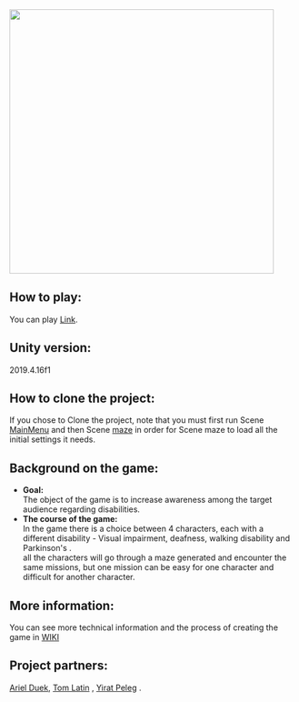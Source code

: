 <img width="465" src="https://user-images.githubusercontent.com/57855070/129936735-bf94243b-5b81-42b0-a4cd-512e6e0092e4.png">

## How to play:<br /> 
You can play [Link]().
## Unity version:<br />
2019.4.16f1
## How to clone the project:<br />
If you chose to Clone the project, note that you must first run Scene [MainMenu](https://github.com/FinalProjectGameDev/The-Special-Maze/blob/main/Assets/Scenes/MainMenu.unity) and then Scene [maze](https://github.com/FinalProjectGameDev/The-Special-Maze/blob/main/Assets/Scenes/maze.unity) in order for Scene maze to load all the initial settings it needs.
## Background on the game:
* **Goal:** <br />
The object of the game is to increase awareness among the target audience regarding disabilities. <br />
* **The course of the game:** <br />
In the game there is a choice between 4 characters, each with a different disability - Visual impairment, deafness, walking disability and Parkinson's .<br />
all the characters will go through a maze generated and encounter the same missions, but one mission can be easy for one character and difficult for another character.

## More information:
You can see more technical information and the process of creating the game in [WIKI](https://github.com/FinalProjectGameDev/The-Special-Maze/wiki)


## Project partners:
[Ariel Duek](https://github.com/ArielDuek),
[Tom Latin](https://github.com/TomLatin) ,
[Yirat Peleg](https://github.com/yiratpeleg) .
